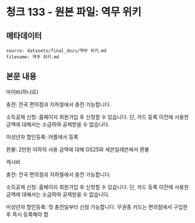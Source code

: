 # 청크 133 - 원본 파일: 역무 위키

## 메타데이터

```
source: datasets/final_docs/역무 위키.md
filename: 역무 위키.md
```

## 본문 내용

마이비(하나로)

충전: 전국 편의점과 지하철에서 충전 가능합니다.

소득공제 신청: 홈페이지 회원가입 후 신청할 수 있습니다. 단, 카드 등록 이전에 사용한 금액에 대해서는 소급하여 공제받을 수 없습니다.

미성년자 할인등록: 어플에서 등록

환불: 2만원 이하의 사용 금액에 대해 GS25와 세븐일레븐에서 환불

캐시비

충전: 전국 편의점과 지하철에서 충전 가능합니다.

소득공제 신청: 홈페이지 회원가입 후 신청할 수 있습니다. 단, 카드 등록 이전에 사용한 금액에 대해서는 소급하여 공제받을 수 없습니다.

미성년자 할인등록: 첫 충전일부터 신청 가능합니다. 무권종 카드는 편의점에서 구입한 후 즉시 등록해야 합